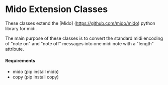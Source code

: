 # Mido Extension Classes

These classes extend the [Mido] (https://github.com/mido/mido) python library for midi.

The main purpose of these classes is to convert the standard midi encoding of "note on" and "note off" messages into one midi note with a "length" attribute.

#### Requirements
* mido (pip install mido)
* copy (pip install copy)
